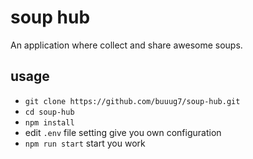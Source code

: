 # soup hub

An application where collect and share awesome soups.

## usage

- `git clone https://github.com/buuug7/soup-hub.git`
- `cd soup-hub`
- `npm install`
- edit `.env` file setting give you own configuration
- `npm run start` start you work


